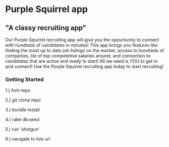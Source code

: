 # Purple Squirrel app
## "A classy recruiting app"

Our Purple Squirrel recruiting app will give you the oppurtunity to connect with hundreds of candidates in minutes! This app brings you features like finding the most up to date job listings on the market, access to hundreds of companies, list of top competetive salaries around, and connection to candidates that are active and ready to start! All we need is YOU to get in and connect! Use the Purple Squirrel recruiting app today to start recruiting!

### Getting Started
1.) fork repo

2.) git clone repo

3.) bundle install

4.) rake db:seed

5.) run 'shotgun'

6.) navigate to live url
